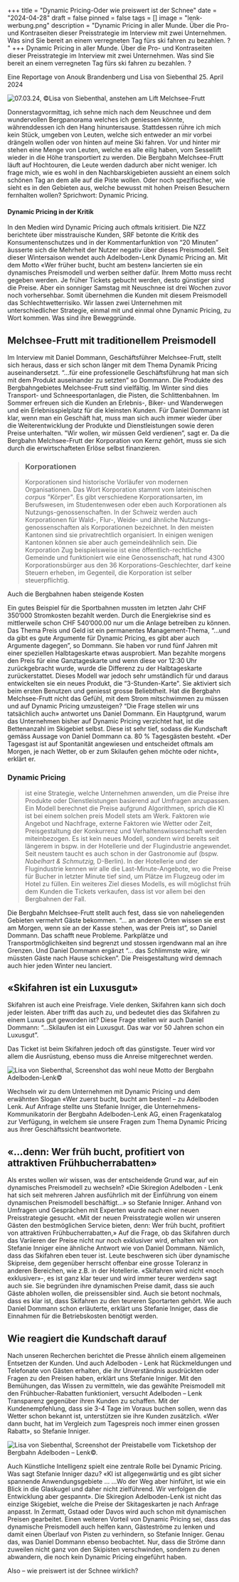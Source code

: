 +++
title = "Dynamic Pricing-Oder wie preiswert ist der Schnee"
date = "2024-04-28"
draft = false
pinned = false
tags = []
image = "lenk-werbung.png"
description = "Dynamic Pricing in aller Munde. Über die Pro- und Kontraseiten dieser Preisstrategie im Interview mit zwei Unternehmen. Was sind Sie bereit an einem verregneten Tag fürs ski fahren zu bezahlen. ?  "
+++
Dynamic Pricing in aller Munde. Über die Pro- und Kontraseiten dieser Preisstrategie im Interview mit zwei Unternehmen. Was sind Sie bereit an einem verregneten Tag fürs ski fahren zu bezahlen. ?  

Eine Reportage von Anouk Brandenberg und Lisa von Siebenthal 25. April 2024

![07.03.24, ©Lisa von Siebenthal, anstehen am Lift Melchsee-Frutt](e6b64045-f74a-4b2f-abb5-b923c8f2d19e.jpg)

Donnerstagvormittag, ich sehne mich nach dem Neuschnee und dem wundervollen Bergpanorama welches ich geniessen könnte, währenddessen ich den Hang hinuntersause. Stattdessen rühre ich mich kein Stück, umgeben von Leuten, welche sich entweder an mir vorbei drängeln wollen oder von hinten auf meine Ski fahren. Vor und hinter mir stehen eine Menge von Leuten, welche es alle eilig haben, vom Sessellift wieder in die Höhe transportiert zu werden. Die Bergbahn Melchsee-Frutt läuft auf Hochtouren, die Leute werden dadurch aber nicht weniger. Ich frage mich, wie es wohl in den Nachbarskigebieten aussieht an einem solch schönen Tag an dem alle auf die Piste wollen. Oder noch spezifischer, wie sieht es in den Gebieten aus, welche bewusst mit hohen Preisen Besuchern fernhalten wollen? Sprichwort: Dynamic Pricing.

#### **Dynamic Pricing in der Kritik**

In den Medien wird Dynamic Pricing auch oftmals kritisiert. Die NZZ berichtete über misstrauische Kunden, SRF betonte die Kritik des Konsumentenschutzes und in der Kommentarfunktion von “20 Minuten” äusserte sich die Mehrheit der Nutzer negativ über dieses Preismodell. Seit dieser Wintersaison wendet auch Adelboden-Lenk Dynamic Pricing an. Mit dem Motto «Wer früher bucht, bucht am besten» lancierten sie ein dynamisches Preismodell und werben seither dafür. Ihrem Motto muss recht gegeben werden. Je früher Tickets gebucht werden, desto günstiger sind die Preise. Aber ein sonniger Samstag mit Neuschnee ist drei Wochen zuvor noch vorhersehbar. Somit übernehmen die Kunden mit diesem Preismodell das Schlechtwetterrisiko. Wir lassen zwei Unternehmen mit unterschiedlicher Strategie, einmal mit und einmal ohne Dynamic Pricing, zu Wort kommen. Was sind ihre Beweggründe. 

## Melchsee-Frutt mit traditionellem Preismodell

Im Interview mit Daniel Dommann, Geschäftsführer Melchsee-Frutt, stellt sich heraus, dass er sich schon länger mit dem Thema Dynamik Pricing auseinandersetzt. “...für eine professionelle Geschäftsführung hat man sich mit dem Produkt auseinander zu setzten” so Dommann. Die Produkte des Bergbahngebietes Melchsee-Frutt sind vielfältig. Im Winter sind dies Transport- und Schneesportanlagen, die Pisten, die Schlittenbahnen. Im Sommer erfreuen sich die Kunden an Erlebnis-, Biker- und Wanderwegen und ein Erlebnisspielplatz für die kleinsten Kunden. Für Daniel Dommann ist klar, wenn man ein Geschäft hat, muss man sich auch immer wieder über die Weiterentwicklung der Produkte und Dienstleistungen sowie deren Preise unterhalten. "Wir wollen, wir müssen Geld verdienen”, sagt er. Da die Bergbahn Melchsee-Frutt der Korporation von Kernz gehört, muss sie sich durch die erwirtschafteten Erlöse selbst finanzieren.



> ### Korporationen
>
> Korporationen sind historische Vorläufer von modernen Organisationen. Das Wort Korporation stammt vom lateinischen *corpus* "Körper". Es gibt verschiedene Korporationsarten, im Berufswesen, im Studentenwesen oder eben auch Korporationen als Nutzungs-genossenschaften. In der Schweiz werden auch Korporationen für Wald-, Flur-, Weide- und ähnliche Nutzungs-genossenschaften als Korporationen bezeichnet. In den meisten Kantonen sind sie privatrechtlich organisiert. In einigen wenigen Kantonen können sie aber auch gemeindeähnlich sein. Die Korporation Zug beispielsweise ist eine öffentlich-rechtliche Gemeinde und funktioniert wie eine Genossenschaft, hat rund 4300 Korporationsbürger aus den 36 Korporations-Geschlechter, darf keine Steuern erheben, im Gegenteil, die Korporation ist selber steuerpflichtig.

Auch die Bergbahnen haben steigende Kosten

Ein gutes Beispiel für die Sportbahnen mussten im letzten Jahr CHF 350’000 Stromkosten bezahlt werden. Durch die Energiekrise sind es mittlerweile schon CHF 540’000.00 nur um die Anlage betreiben zu können. 
Das Thema Preis und Geld ist ein permanentes Management-Thema, “...und da gibt es gute Argumente für Dynamic Pricing, es gibt aber auch Argumente dagegen”, so Dommann. Sie haben vor rund fünf Jahren mit einer speziellen Halbtageskarte etwas ausprobiert. Man bezahlte morgens den Preis für eine Ganztageskarte und wenn diese vor 12:30 Uhr zurückgebracht wurde, wurde die Differenz zu der Halbtageskarte zurückerstattet. Dieses Modell war jedoch sehr umständlich für und daraus entwickelten sie ein neues Produkt, die “3-Stunden-Karte". Sie aktiviert sich beim ersten Benutzen und geniesst grosse Beliebtheit. 
Hat die Bergbahn Melchsee-Frutt nicht das Gefühl, mit dem Strom mitschwimmen zu müssen und auf Dynamic Pricing umzusteigen? “Die Frage stellen wir uns tatsächlich auch» antwortet uns Daniel Dommann. Ein Hauptgrund, warum das Unternehmen bisher auf Dynamic Pricing verzichtet hat, ist die Bettenanzahl im Skigebiet selbst. Diese ist sehr tief, sodass die Kundschaft gemäss Aussage von Daniel Dommann ca. 80 % Tagesgästen besteht. «Der Tagesgast ist auf Spontanität angewiesen und entscheidet oftmals am Morgen, je nach Wetter, ob er zum Skilaufen gehen möchte oder nicht», erklärt er.



### Dynamic Pricing

> ist eine Strategie, welche Unternehmen anwenden, um die Preise ihre Produkte oder Dienstleistungen basierend auf Umfragen anzupassen. Ein Modell berechnet die Preise aufgrund Algorithmen, sprich die KI ist bei einem solchen preis Modell stets am Werk. Faktoren wie Angebot und Nachfrage, externe Faktoren wie Wetter oder Zeit, Preisgestaltung der Konkurrenz und Verhaltenswissenschaft werden miteinbezogen. Es ist kein neues Modell, sondern wird bereits seit längerem in bspw. in der Hotellerie und der Flugindustrie angewendet. Seit neustem taucht es auch schon in der Gastronomie auf (bspw. *Nobelhart & Schmutzig,* D-Berlin). In der Hotellerie und der Flugindustrie kennen wir alle die Last-Minute-Angebote, wo die Preise für Bucher in letzter Minute tief sind, um Plätze im Flugzeug oder im Hotel zu füllen. Ein weiteres Ziel dieses Modells, es will möglichst früh dem Kunden die Tickets verkaufen, dass ist vor allem bei den Bergbahnen der Fall.

Die Bergbahn Melchsee-Frutt stellt auch fest, dass sie von naheliegenden Gebieten vermehrt Gäste bekommen. “... an anderen Orten wissen sie erst am Morgen, wenn sie an der Kasse stehen, was der Preis ist”, so Daniel Dommann. Das schafft neue Probleme. Parkplätze und Transportmöglichkeiten sind begrenzt und stossen irgendwann mal an ihre Grenzen. Und Daniel Dommann ergänzt “... das Schlimmste wäre, wir müssten Gäste nach Hause schicken”. Die Preisgestaltung wird demnach auch hier jeden Winter neu lanciert.

## «Skifahren ist ein Luxusgut» 

Skifahren ist auch eine Preisfrage. Viele denken, Skifahren kann sich doch jeder leisten. Aber trifft das auch zu, und bedeutet dies das Skifahren zu einem Luxus gut geworden ist? Diese Frage stellen wir auch Daniel Dommann: “...Skilaufen ist ein Luxusgut. Das war vor 50 Jahren schon ein Luxusgut”. 

Das Ticket ist beim Skifahren jedoch oft das günstigste. Teuer wird vor allem die Ausrüstung, ebenso muss die Anreise mitgerechnet werden.

![Lisa von Siebenthal, Screenshot das wohl neue Motto der Bergbahn Adelboden-Lenk©](lenk-werbung.png)

Wechseln wir zu dem Unternehmen mit Dynamic Pricing und dem erwähnten Slogan «Wer zuerst bucht, bucht am besten! – zu Adelboden Lenk. Auf Anfrage stellte uns Stefanie Inniger, die Unternehmens-Kommunikatorin der Bergbahn Adelboden-Lenk AG, einen Fragenkatalog zur Verfügung, in welchem sie unsere Fragen zum Thema Dynamic Pricing aus ihrer Geschäftssicht beantwortete.

## «…denn: Wer früh bucht, profitiert von attraktiven Frühbucherrabatten»

Als erstes wollen wir wissen, was der entscheidende Grund war, auf ein dynamisches Preismodell zu wechseln? «Die Skiregion Adelboden - Lenk hat sich seit mehreren Jahren ausführlich mit der Einführung von einem dynamischen Preismodell beschäftigt…» so Stefanie Inniger. Anhand von Umfragen und Gesprächen mit Experten wurde nach einer neuen Preisstrategie gesucht. «Mit der neuen Preisstrategie wollen wir unseren Gästen den bestmöglichen Service bieten, denn: Wer früh bucht, profitiert von attraktiven Frühbucherrabatten,» Auf die Frage, ob das Skifahren durch das Variieren der Preise nicht nur noch exklusiver wird, erhalten wir von Stefanie Inniger eine ähnliche Antwort wie von Daniel Dommann. Nämlich, dass das Skifahren eben teuer ist. Leute beschweren sich über dynamische Skipreise, dem gegenüber herrscht offenbar eine grosse Toleranz in anderen Bereichen, wie z.B. in der Hotellerie. «Skifahren wird nicht «noch exklusiver»-, es ist ganz klar teuer und wird immer teurer werden» sagt auch sie.
	Sie begründen ihre dynamischen Preise damit, dass sie auch Gäste abholen wollen, die preissensibler sind. Auch sie betont nochmals, dass es klar ist, dass Skifahren zu den teureren Sportarten gehört. Wie auch Daniel Dommann schon erläuterte, erklärt uns Stefanie Inniger, dass die Einnahmen für die Betriebskosten benötigt werden. 

## Wie reagiert die Kundschaft darauf 

Nach unseren Recherchen berichtet die Presse ähnlich einem allgemeinen Entsetzen der Kunden. Und auch Adelboden - Lenk hat Rückmeldungen und Telefonate von Gästen erhalten, die ihr Unverständnis ausdrückten oder Fragen zu den Preisen haben, erklärt uns Stefanie Inniger.
Mit den Bemühungen, das Wissen zu vermitteln, wie das gewählte Preismodell mit den Frühbucher-Rabatten funktioniert, versucht Adelboden – Lenk Transparenz gegenüber ihren Kunden zu schaffen. Mit der Kundenempfehlung, dass sie 3-4 Tage im Voraus buchen sollen, wenn das Wetter schon bekannt ist, unterstützen sie ihre Kunden zusätzlich. «Wer dann bucht, hat im Vergleich zum Tagespreis noch immer einen grossen Rabatt», so Stefanie Inniger. 

![Lisa von Siebenthal, Screenshot der Preistabelle vom Ticketshop der Bergbahn Adelboden – Lenk©.](lenk-preise.png)

Auch Künstliche Intelligenz spielt eine zentrale Rolle bei Dynamic Pricing. Was sagt Stefanie Inniger dazu? «KI ist allgegenwärtig und es gibt sicher spannende Anwendungsgebiete … …Wo der Weg aber hinführt, ist wie ein Blick in die Glaskugel und daher nicht zielführend. Wir verfolgen die Entwicklung aber gespannt».
Die Skiregion Adelboden-Lenk ist nicht das einzige Skigebiet, welche die Preise der Skitageskarten je nach Anfrage anpasst. In Zermatt, Gstaad oder Davos wird auch schon mit dynamischen Preisen gearbeitet.
Einen weiteren Vorteil von Dynamic Pricing sei, dass das dynamische Preismodell auch helfen kann, Gästeströme zu lenken und damit einen Überlauf von Pisten zu verhindern, so Stefanie Inniger. Genau das, was Daniel Dommann ebenso beobachtet. Nur, dass die Ströme dann zuweilen nicht ganz von den Skipisten verschwinden, sondern zu denen abwandern, die noch kein Dynamic Pricing eingeführt haben. 

Also – wie preiswert ist der Schnee wirklich?